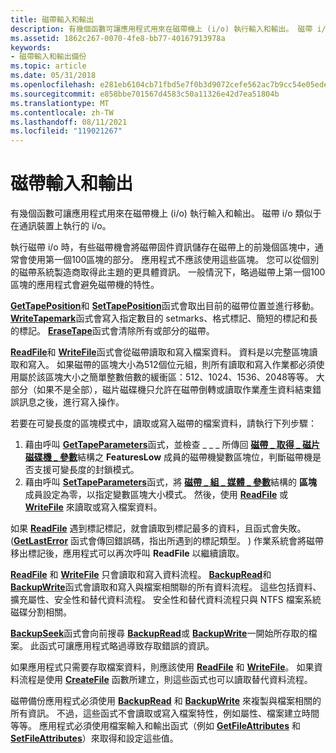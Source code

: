 ```yaml
---
title: 磁帶輸入和輸出
description: 有幾個函數可讓應用程式用來在磁帶機上 (i/o) 執行輸入和輸出。 磁帶 i/o 類似于在通訊裝置上執行的 i/o。
ms.assetid: 1862c267-0070-4fe8-bb77-40167913978a
keywords:
- 磁帶輸入和輸出備份
ms.topic: article
ms.date: 05/31/2018
ms.openlocfilehash: e281eb6104cb71fbd5e7f0b3d9072cefe562ac7b9cc54e05ede53bece8755178
ms.sourcegitcommit: e858bbe701567d4583c50a11326e42d7ea51804b
ms.translationtype: MT
ms.contentlocale: zh-TW
ms.lasthandoff: 08/11/2021
ms.locfileid: "119021267"
---
```

# <a name="tape-input-and-output"></a>磁帶輸入和輸出

有幾個函數可讓應用程式用來在磁帶機上 (i/o) 執行輸入和輸出。 磁帶 i/o 類似于在通訊裝置上執行的 i/o。

執行磁帶 i/o 時，有些磁帶機會將磁帶固件資訊儲存在磁帶上的前幾個區塊中，通常會使用第一個100區塊的部分。 應用程式不應該使用這些區塊。 您可以從個別的磁帶系統製造商取得此主題的更具體資訊。 一般情況下，略過磁帶上第一個100區塊的應用程式會避免磁帶機的特性。

[**GetTapePosition**](/windows/desktop/api/Winbase/nf-winbase-gettapeposition)和 [**SetTapePosition**](/windows/desktop/api/Winbase/nf-winbase-settapeposition)函式會取出目前的磁帶位置並進行移動。 [**WriteTapemark**](/windows/desktop/api/Winbase/nf-winbase-writetapemark)函式會寫入指定數目的 setmarks、格式標記、簡短的標記和長的標記。 [**EraseTape**](/windows/desktop/api/Winbase/nf-winbase-erasetape)函式會清除所有或部分的磁帶。

[**ReadFile**](/windows/desktop/api/fileapi/nf-fileapi-readfile)和 [**WriteFile**](/windows/desktop/api/fileapi/nf-fileapi-writefile)函式會從磁帶讀取和寫入檔案資料。 資料是以完整區塊讀取和寫入。 如果磁帶的區塊大小為512個位元組，則所有讀取和寫入作業都必須使用屬於該區塊大小之簡單整數倍數的緩衝區：512、1024、1536、2048等等。 大部分（如果不是全部），磁片磁碟機只允許在磁帶倒轉或讀取作業產生資料結束錯誤訊息之後，進行寫入操作。

若要在可變長度的區塊模式中，讀取或寫入磁帶的檔案資料，請執行下列步驟：

1.  藉由呼叫 [**GetTapeParameters**](/windows/desktop/api/Winbase/nf-winbase-gettapeparameters)函式，並檢查 \_ \_ \_ 所傳回 [**磁帶 \_ 取得 \_ 磁片磁碟機 \_ 參數**](/windows/desktop/api/Winnt/ns-winnt-tape_get_drive_parameters)結構之 **FeaturesLow** 成員的磁帶機變數區塊位，判斷磁帶機是否支援可變長度的封鎖模式。
2.  藉由呼叫 [**SetTapeParameters**](/windows/desktop/api/Winbase/nf-winbase-settapeparameters)函式，將 [**磁帶 \_ 組 \_ 媒體 \_ 參數**](/windows/desktop/api/Winnt/ns-winnt-tape_set_media_parameters)結構的 **區塊** 成員設定為零，以指定變數區塊大小模式。 然後，使用 [**ReadFile**](/windows/desktop/api/fileapi/nf-fileapi-readfile) 或 [**WriteFile**](/windows/desktop/api/fileapi/nf-fileapi-writefile) 來讀取或寫入檔案資料。

如果 [**ReadFile**](/windows/desktop/api/fileapi/nf-fileapi-readfile) 遇到標記標記，就會讀取到標記最多的資料，且函式會失敗。  ([**GetLastError**](/windows/desktop/api/errhandlingapi/nf-errhandlingapi-getlasterror) 函式會傳回錯誤碼，指出所遇到的標記類型。 ) 作業系統會將磁帶移出標記後，應用程式可以再次呼叫 **ReadFile** 以繼續讀取。

[**ReadFile**](/windows/desktop/api/fileapi/nf-fileapi-readfile) 和 [**WriteFile**](/windows/desktop/api/fileapi/nf-fileapi-writefile) 只會讀取和寫入資料流程。 [**BackupRead**](/windows/desktop/api/Winbase/nf-winbase-backupread)和 [**BackupWrite**](/windows/desktop/api/Winbase/nf-winbase-backupwrite)函式會讀取和寫入與檔案相關聯的所有資料流程。 這些包括資料、擴充屬性、安全性和替代資料流程。 安全性和替代資料流程只與 NTFS 檔案系統磁碟分割相關。

[**BackupSeek**](/windows/desktop/api/Winbase/nf-winbase-backupseek)函式會向前搜尋 [**BackupRead**](/windows/desktop/api/Winbase/nf-winbase-backupread)或 [**BackupWrite**](/windows/desktop/api/Winbase/nf-winbase-backupwrite)一開始所存取的檔案。 此函式可讓應用程式略過導致存取錯誤的資訊。

如果應用程式只需要存取檔案資料，則應該使用 [**ReadFile**](/windows/desktop/api/fileapi/nf-fileapi-readfile) 和 [**WriteFile**](/windows/desktop/api/fileapi/nf-fileapi-writefile)。 如果資料流程是使用 [**CreateFile**](/windows/desktop/api/fileapi/nf-fileapi-createfilea) 函數所建立，則這些函式也可以讀取替代資料流程。

磁帶備份應用程式必須使用 [**BackupRead**](/windows/desktop/api/Winbase/nf-winbase-backupread) 和 [**BackupWrite**](/windows/desktop/api/Winbase/nf-winbase-backupwrite) 來複製與檔案相關的所有資訊。 不過，這些函式不會讀取或寫入檔案特性，例如屬性、檔案建立時間等等。 應用程式必須使用檔案輸入和輸出函式（例如 [**GetFileAttributes**](/windows/desktop/api/fileapi/nf-fileapi-getfileattributesa) 和 [**SetFileAttributes**](/windows/desktop/api/fileapi/nf-fileapi-setfileattributesa)）來取得和設定這些值。

 

 